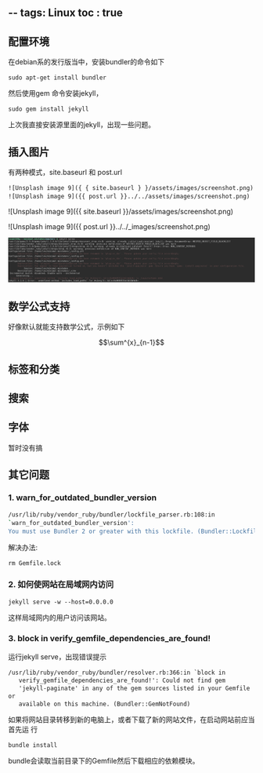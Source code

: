 --
tags: Linux
toc : true
---


## 配置环境

在debian系的发行版当中，安装bundler的命令如下

```
sudo apt-get install bundler 
```
然后使用gem 命令安装jekyll，

```
sudo gem install jekyll
```

上次我直接安装源里面的jekyll，出现一些问题。



## 插入图片

有两种模式，site.baseurl 和 post.url

```txt
![Unsplash image 9]({ { site.baseurl } }/assets/images/screenshot.png)
![Unsplash image 9]({{ post.url }}../../assets/images/screenshot.png)
```

![Unsplash image 9]({{ site.baseurl }}/assets/images/screenshot.png)

![Unsplash image 9]({{ post.url }}../../_images/screenshot.png)

![Unsplash image 9](../_images/screenshot.png)

## 数学公式支持

好像默认就能支持数学公式，示例如下

$$\sum^{x}_{n-1}$$

## 标签和分类


## 搜索


## 字体

暂时没有搞

## 其它问题

### 1. warn_for_outdated_bundler_version

```bash
/usr/lib/ruby/vendor_ruby/bundler/lockfile_parser.rb:108:in 
`warn_for_outdated_bundler_version': 
You must use Bundler 2 or greater with this lockfile. (Bundler::LockfileError)
```

解决办法:
```
rm Gemfile.lock
```


### 2. 如何使网站在局域网内访问

```
jekyll serve -w --host=0.0.0.0
```
这样局域网内的用户访问该网站。



### 3. block in verify_gemfile_dependencies_are_found!

运行jekyll serve，出现错误提示

```
/usr/lib/ruby/vendor_ruby/bundler/resolver.rb:366:in `block in
   verify_gemfile_dependencies_are_found!': Could not find gem
   'jekyll-paginate' in any of the gem sources listed in your Gemfile or
   available on this machine. (Bundler::GemNotFound)
```


如果将网站目录转移到新的电脑上，或者下载了新的网站文件，在启动网站前应当首先运
行
```
bundle install 
```

bundle会读取当前目录下的Gemfile然后下载相应的依赖模块。


